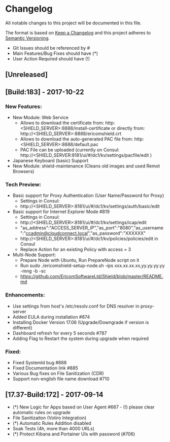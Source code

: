 # Changelog
All notable changes to this project will be documented in this file.

The format is based on [Keep a Changelog](http://keepachangelog.com/en/1.0.0/)
and this project adheres to [Semantic Versioning](http://semver.org/spec/v2.0.0.html).
- Git Issues should be referenced by #
- Main Features/Bug Fixes should have (*)
- User Action Required should have (!)

## [Unreleased]

## [Build:183] - 2017-10-22
### New Features:
- New Module: Web Service 
    - Allows to download the certificate from: http:<SHIELD_SERVER>:8888/install-certificate or directly from: http://<SHIELD_SERVER>:8888/ericomshield.crt
    - Allows to download the auto-generated PAC file from: http:<SHIELD_SERVER>:8888/default.pac
    - PAC File can be uploaded (currently on Consul: http://<SHIELD_SERVER:8181/ui/#/dc1/kv/settings/pacfile/edit )
- Japanese Keyboard (basic) Support
- New Module: shield-maintenance (Cleans old images and used Remot Browsers)
### Tech Preview:
- Basic support for Proxy Authentication (User Name/Password for Proxy)
    - Settings in Consul:
    - http://<SHIELD_SERVER>:8181/ui/#/dc1/kv/settings/auth/basic/edit
- Basic support for Internet Explorer Mode #819
    - Settings in Consul:
    - http://<SHIELD_SERVER>:8181/ui/#/dc1/kv/settings/icap/edit
    - "as_address":"ACCESS_SERVER_IP","as_port":"8080","as_username":"ccadmin@cloudconnect.local","as_password":"XXXXXX"
    - http://<SHIELD_SERVER>:8181/ui/#/dc1/kv/policies/policies/edit in Consul
    - Replace Action for an existing Policy with access = 3
- Multi-Node Support:
    - Prepare Node with Ubuntu, Run PrepareNode script on it
    - Run sudo ./ericomshield-setup-node.sh -ips xxx.xx.xx.xx,yy.yy.yy.yy -mng -b -sc
    - https://github.com/EricomSoftwareLtd/Shield/blob/master/README.md

### Enhancements:
- Use settings from host's /etc/resolv.conf for DNS resolver in proxy-server
- Added EULA during installation #874
- Installing Docker Version 17.06 (Upgrade/Downgrade if version is different)
- Dashboard refresh for every 5 seconds #787 
- Adding Flag to Restart the system during upgrade when required
### Fixed:
- Fixed SystemId bug #888
- Fixed Documentation link #885
- Various Bug fixes on File Sanitization (CDR)
- Support non-english file name download  #710

## [17.37-Build:172] - 2017-09-14
- (*) New Logic for Apps based on User Agent #667 - (!) please clear automatic rules on upgrade 
- File Sanitizaiton (Votiro Integration)
- (*) Automatic Rules Addition disabled
- Soak Tests (4h, more than 4000 URLs)
- (*) Protect Kibana and Portainer UIs with password (#706)
